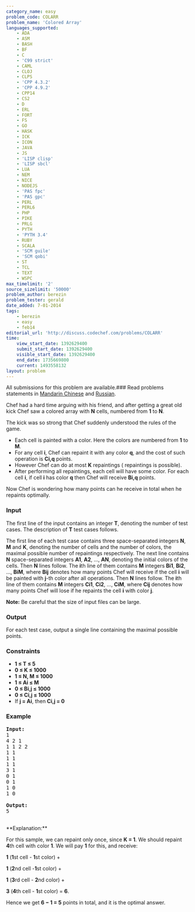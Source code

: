 ```yaml
---
category_name: easy
problem_code: COLARR
problem_name: 'Colored Array'
languages_supported:
    - ADA
    - ASM
    - BASH
    - BF
    - C
    - 'C99 strict'
    - CAML
    - CLOJ
    - CLPS
    - 'CPP 4.3.2'
    - 'CPP 4.9.2'
    - CPP14
    - CS2
    - D
    - ERL
    - FORT
    - FS
    - GO
    - HASK
    - ICK
    - ICON
    - JAVA
    - JS
    - 'LISP clisp'
    - 'LISP sbcl'
    - LUA
    - NEM
    - NICE
    - NODEJS
    - 'PAS fpc'
    - 'PAS gpc'
    - PERL
    - PERL6
    - PHP
    - PIKE
    - PRLG
    - PYTH
    - 'PYTH 3.4'
    - RUBY
    - SCALA
    - 'SCM guile'
    - 'SCM qobi'
    - ST
    - TCL
    - TEXT
    - WSPC
max_timelimit: '2'
source_sizelimit: '50000'
problem_author: berezin
problem_tester: gerald
date_added: 7-01-2014
tags:
    - berezin
    - easy
    - feb14
editorial_url: 'http://discuss.codechef.com/problems/COLARR'
time:
    view_start_date: 1392629400
    submit_start_date: 1392629400
    visible_start_date: 1392629400
    end_date: 1735669800
    current: 1493558132
layout: problem
---
```

All submissions for this problem are available.###  Read problems statements in [Mandarin Chinese](http://www.codechef.com/download/translated/FEB14/mandarin/COLARR.pdf) and [Russian](http://www.codechef.com/download/translated/FEB14/russian/COLARR.pdf).

Chef had a hard time arguing with his friend, and after getting a great old kick Chef saw a colored array with **N** cells, numbered from **1** to **N**.

The kick was so strong that Chef suddenly understood the rules of the game.

- Each cell is painted with a color. Here the colors are numbered from **1** to **M**.
- For any cell **i**, Chef can repaint it with any color **q**, and the cost of such operation is **Ci,q** points.
- However Chef can do at most **K** repaintings ( repaintings is possible).
- After performing all repaintings, each cell will have some color. For each cell **i**, if cell **i** has color **q** then Chef will receive **Bi,q** points.

Now Chef is wondering how many points can he receive in total when he repaints optimally.

### Input

The first line of the input contains an integer **T**, denoting the number of test cases. The description of **T** test cases follows.

The first line of each test case contains three space-separated integers **N**, **M** and **K**, denoting the number of cells and the number of colors, the maximal possible number of repaintings respectively. The next line contains **N** space-separated integers **A1**, **A2**, ..., **AN**, denoting the initial colors of the cells. Then **N** lines follow. The **i**th line of them contains **M** integers **Bi1**, **Bi2**, ..., **BiM**, where **Bij** denotes how many points Chef will receive if the cell **i** will be painted with **j**-th color after all operations. Then **N** lines follow. The **i**th line of them contains **M** integers **Ci1**, **Ci2**, ..., **CiM**, where **Cij** denotes how many points Chef will lose if he repaints the cell **i** with color **j**.

**Note:** Be careful that the size of input files can be large.

### Output

For each test case, output a single line containing the maximal possible points.

### Constraints

- **1 ≤ T ≤ 5**
- **0 ≤ K ≤ 1000**
- **1 ≤ N, M ≤ 1000**
- **1 ≤ Ai ≤ M**
- **0 ≤ Bi,j ≤ 1000**
- **0 ≤ Ci,j ≤ 1000**
- If **j = Ai**, then **Ci,j = 0**

### Example

<pre><b>Input:</b>
1
4 2 1
1 1 2 2
1 1
1 1
1 1
3 1
0 1
0 1
1 0
1 0

<b>Output:</b>
5

</pre>**Explanation:**
 For this sample, we can repaint only once, since **K = 1**. We should repaint **4**th cell with color **1**. We will pay **1** for this, and receive:

**1** (**1**st cell - **1**st color) + 

**1** (**2**nd cell -**1**st color) + 

**1** (**3**rd cell - **2**nd color) + 

**3** (**4**th cell - **1**st color) = **6**.

Hence we get **6 − 1 = 5** points in total, and it is the optimal answer.
